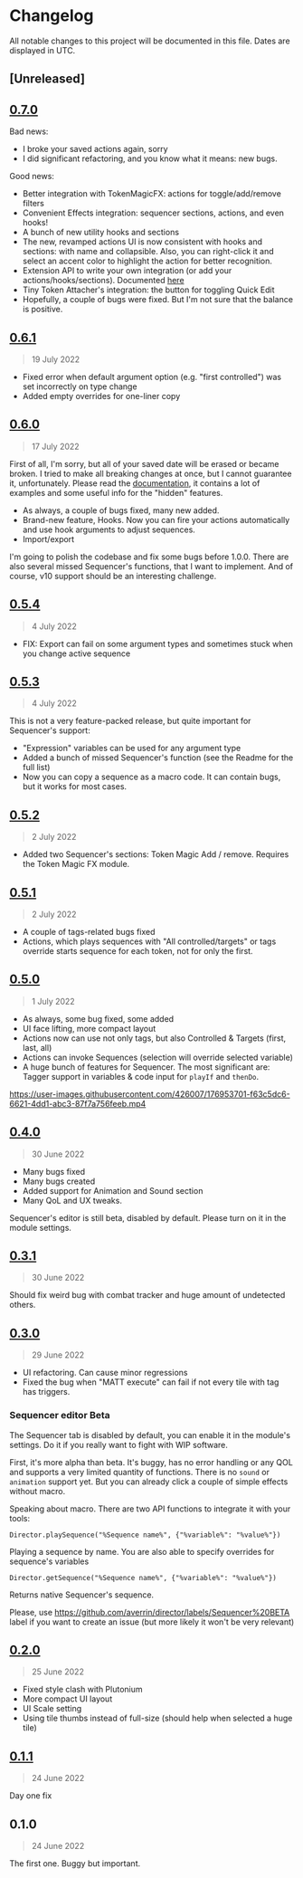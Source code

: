 # Changelog

All notable changes to this project will be documented in this file. Dates are displayed in UTC.

## [Unreleased]

## [0.7.0](https://github.com/averrin/director/compare/0.6.1...0.7.0)

Bad news:
  * I broke your saved actions again, sorry
  * I did significant refactoring, and you know what it means: new bugs.

Good news:
  * Better integration with TokenMagicFX: actions for toggle/add/remove filters
  * Convenient Effects integration: sequencer sections, actions, and even hooks!
  * A bunch of new utility hooks and sections
  * The new, revamped actions UI is now consistent with hooks and sections: with name and collapsible. Also, you can right-click it and select an accent color to highlight the action for better recognition.
  * Extension API to write your own integration (or add your actions/hooks/sections). Documented [here](https://github.com/averrin/director/wiki/For-developers)
  * Tiny Token Attacher's integration: the button for toggling Quick Edit
  * Hopefully, a couple of bugs were fixed. But I'm not sure that the balance is positive.

## [0.6.1](https://github.com/averrin/director/compare/0.6.0...0.6.1)

> 19 July 2022

* Fixed error when default argument option (e.g. "first controlled") was set incorrectly on type change
* Added empty overrides for one-liner copy

## [0.6.0](https://github.com/averrin/director/compare/0.5.4...0.6.0)

> 17 July 2022

First of all, I'm sorry, but all of your saved date will be erased or became broken. I tried to make all breaking changes at once, but I cannot guarantee it, unfortunately.
Please read the [documentation](https://github.com/averrin/director/wiki/How-to-use.-With-examples.), it contains a lot of examples and some useful info for the "hidden" features.
* As always, a couple of bugs fixed, many new added.
* Brand-new feature, Hooks. Now you can fire your actions automatically and use hook arguments to adjust sequences.
* Import/export

I'm going to polish the codebase and fix some bugs before 1.0.0. There are also several missed Sequencer's functions, that I want to implement. And of course, v10 support should be an interesting challenge.

## [0.5.4](https://github.com/averrin/director/compare/0.5.3...0.5.4)

> 4 July 2022

* FIX: Export can fail on some argument types and sometimes stuck when you change active sequence

## [0.5.3](https://github.com/averrin/director/compare/0.5.2...0.5.3)

> 4 July 2022

This is not a very feature-packed release, but quite important for Sequencer's support:
* "Expression" variables can be used for any argument type
* Added a bunch of missed Sequencer's function (see the Readme for the full list)
* Now you can copy a sequence as a macro code. It can contain bugs, but it works for most cases.

## [0.5.2](https://github.com/averrin/director/compare/0.5.1...0.5.2)

> 2 July 2022

* Added two Sequencer's sections: Token Magic Add / remove. Requires the Token Magic FX module.

## [0.5.1](https://github.com/averrin/director/compare/0.5.0...0.5.1)

> 2 July 2022

* A couple of tags-related bugs fixed
* Actions, which plays sequences with "All controlled/targets" or tags override starts sequence for each token, not for only the first.

## [0.5.0](https://github.com/averrin/director/compare/0.4.0...0.5.0)

> 1 July 2022

* As always, some bug fixed, some added
* UI face lifting, more compact layout
* Actions now can use not only tags, but also Controlled & Targets (first, last, all)
* Actions can invoke Sequences (selection will override selected variable)
* A huge bunch of features for Sequencer. The most significant are: Tagger support in variables & code input for `playIf` and `thenDo`.

https://user-images.githubusercontent.com/426007/176953701-f63c5dc6-6621-4dd1-abc3-87f7a756feeb.mp4

## [0.4.0](https://github.com/averrin/director/compare/0.3.1...0.4.0)

> 30 June 2022

* Many bugs fixed
* Many bugs created
* Added support for Animation and Sound section
* Many QoL and UX tweaks.

Sequencer's editor is still beta, disabled by default. Please turn on it in the module settings.

## [0.3.1](https://github.com/averrin/director/compare/0.3.0...0.3.1)

> 30 June 2022

Should fix weird bug with combat tracker and huge amount of undetected others.

## [0.3.0](https://github.com/averrin/director/compare/0.2.0...0.3.0)

> 29 June 2022

* UI refactoring. Can cause minor regressions
* Fixed the bug when "MATT execute" can fail if not every tile with tag has triggers.

### Sequencer editor Beta
The Sequencer tab is disabled by default, you can enable it in the module's settings. Do it if you really want to fight with WIP software.

First, it's more alpha than beta. It's buggy, has no error handling or any QOL and supports a very limited quantity of functions. There is no `sound` or `animation` support yet. But you can already click a couple of simple effects without macro.

Speaking about macro. There are two API functions to integrate it with your tools:
```
Director.playSequence("%Sequence name%", {"%variable%": "%value%"})
```
Playing a sequence by name. You are also able to specify overrides for sequence's variables

```
Director.getSequence("%Sequence name%", {"%variable%": "%value%"})
```
Returns native Sequencer's sequence.

Please, use https://github.com/averrin/director/labels/Sequencer%20BETA label if you want to create an issue (but more likely it won't be very relevant)

## [0.2.0](https://github.com/averrin/director/compare/0.1.1...0.2.0)

> 25 June 2022

- Fixed style clash with Plutonium
- More compact UI layout
- UI Scale setting
- Using tile thumbs instead of full-size (should help when selected a huge tile)

## [0.1.1](https://github.com/averrin/director/compare/0.1.0...0.1.1)

> 24 June 2022

Day one fix

## 0.1.0

> 24 June 2022

The first one. Buggy but important.
